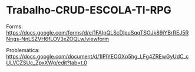 # Trabalho-CRUD-ESCOLA-TI-RPG

Forms: https://docs.google.com/forms/d/e/1FAIpQLScDlpuSqqTSOJk89iYBrREJ5RNngs-NnLSZVH6fLOV3xZOQLw/viewform

Problemática: https://docs.google.com/document/d/1IPlYEOGXp5hg_LFg4ZREwGyUdC_cULVCZSUc_ZpxXWg/edit?tab=t.0
